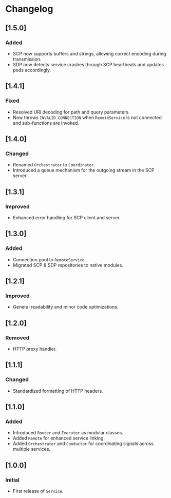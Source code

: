 # Changelog

## [1.5.0]

### Added

- SCP now supports buffers and strings, allowing correct encoding during transmission.
- SDP now detects service crashes through SCP heartbeats and updates pods accordingly.

## [1.4.1]

### Fixed

- Resolved URI decoding for path and query parameters.
- Now throws `INVALID_CONNECTION` when `RemoteService` is not connected and sub-functions are invoked.

## [1.4.0]

### Changed

- Renamed `Orchestrator` to `Coordinator`.
- Introduced a queue mechanism for the outgoing stream in the SCP server.

## [1.3.1]

### Improved

- Enhanced error handling for SCP client and server.

## [1.3.0]

### Added

- Connection pool to `RemoteService`.
- Migrated SCP & SDP repositories to native modules.

## [1.2.1]

### Improved

- General readability and minor code optimizations.

## [1.2.0]

### Removed

- HTTP proxy handler.

## [1.1.1]

### Changed

- Standardized formatting of HTTP headers.

## [1.1.0]

### Added

- Introduced `Router` and `Executor` as modular classes.
- Added `Remote` for enhanced service linking.
- Added `Orchestrator` and `Conductor` for coordinating signals across multiple services.

## [1.0.0]

### Initial

- First release of `Service`.
